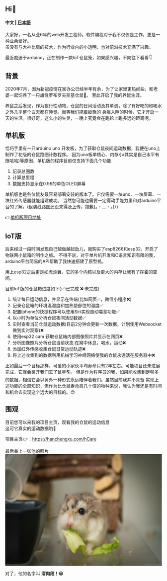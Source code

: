 Hi👋
-------
#### 中文 | [日本語](https://github.com/a2181745/a2181745/blob/main/README-ja.md) 

大家好，一名从业6年的web开发工程师。软件编程对于我不仅仅是工作，更是一种业余爱好。   
虽没有与大神比肩的技术，作为行业内的小透明，也对前沿技术充满了兴趣。

最近痴迷于arduino，正在制作一款IoT仓鼠笼，如果感兴趣，不妨往下看看👇

## 背景
2020年7月，因为新冠疫情在家办公已经半年有余，为了让家里更热闹些，和老婆一起饲养了一只雄性罗布罗夫斯基仓鼠🐹。
至此开启了我的养鼠生涯。

养鼠之后发现，作为夜行性动物，仓鼠的日间活动及其单调，除了有好吃的和喝水之外几乎整个白天都在睡觉。而等我们拖着疲惫的
身躯入睡的时候，它才开启一天的生活。很好奇，这么小的生灵，一晚上究竟会在跑轮上跑多远的距离呢。

## 单机版
恰巧手里有一只arduino uno 开发板，为了获取仓鼠夜间运动数据，我便在uno上制作了初版的仓鼠跑圈计数程序。
因为uno板单核心、内存小(其实是自己水平有限哈哈)等原因，单机版的程序目前仅支持下面几个功能  
1. 记录总圈数  
2. 计算总里程  
3. 数据支持显示在0.96的单色OLED屏幕 

单机版也是各位鼠友最容易部署安装的版本了。它仅需要一块uno、一块屏幕、一块红外传感器就能组建成功。
当然您可能也需要一定得动手能力里和对arduino平台的了解。(组装线路图还没来得及上传，抱歉(。・＿・。)ﾉ)

👉[单机版项目地址](https://github.com/a2181745/hamster_arduino) 

## IoT版
后来经过一段时间发现自己越做越起劲儿，就购买了esp8266和esp32，开启了物联网小鼠箱的制作之旅。
不得不说，对于单片机开发和C语言知识有限的我，arduino平台简易的API帮助了我快速搭建了原型机。  

用上esp32之后更是如虎添翼，它的多个内核以及更大的内存让我有了挥霍的空间。

目前IoT版的仓鼠箱进度如下(✅:已完成 ❌:未完成)
1. 统计每日运动信息，并显示在终端(比如网页✅，微信小程序❌)
2. 记录仓鼠箱的环境温湿度和加热垫部位的温度✅
3. 配置Iphone的快捷程序可以使用Siri实现自动喂食功能✅
4. 以小时为单位分析仓鼠夜间活动数据✅
5. 实时查看当前仓鼠运动数据(目前2分钟会更新一次数据，计划使用Websocket做到实时观察)❌
6. 使用esp32 cam 获取仓鼠箱内部图像照片并显示在网页❌
7. 分析图像照片分析仓鼠当前状态:在窝中休息，喝水，运动❌
8. 添加红外传感收集仓鼠日常运动轨迹❌
10. 将上述收集到的数据利用机械学习神经网络使我的仓鼠永远活在服务器中❌

正如最后一个目标那样，可爱的小家伙平均寿命只有2年左右。可能项目还未进展完成，它就会离开我们去了鼠星🌎。
但是作为程序员的我，如果能收集到足够多的数据，相信它会以另外一种形式永远陪伴着我们。虽然目前我并不具备
实现上述功能的全部知识，但作为比仓鼠寿命高几十倍的物种来说，我认为我还是有时间和机会去实现这个远大的目标的。😊

## 围观
目前您可以来我的项目主页，观看我的仓鼠的运动信息  
这可它真实的运动数据哟💪

项目主页👉：https://hanchengxu.com/hCare

最后奉上一张他的照片  
<img src="https://github.com/a2181745/hamster-esp32/blob/main/hamster.jpg" width = "600" height = "360" alt="" align=center />


对了，他的名字叫 **溜肉段！😃**

